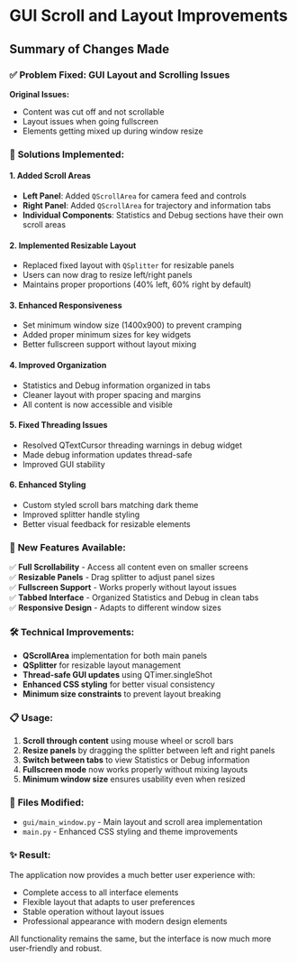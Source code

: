 # GUI Scroll and Layout Improvements

## Summary of Changes Made

### ✅ **Problem Fixed**: GUI Layout and Scrolling Issues

**Original Issues:**
- Content was cut off and not scrollable
- Layout issues when going fullscreen
- Elements getting mixed up during window resize

### 🔧 **Solutions Implemented:**

#### 1. **Added Scroll Areas**
- **Left Panel**: Added `QScrollArea` for camera feed and controls
- **Right Panel**: Added `QScrollArea` for trajectory and information tabs
- **Individual Components**: Statistics and Debug sections have their own scroll areas

#### 2. **Implemented Resizable Layout**
- Replaced fixed layout with `QSplitter` for resizable panels
- Users can now drag to resize left/right panels
- Maintains proper proportions (40% left, 60% right by default)

#### 3. **Enhanced Responsiveness**
- Set minimum window size (1400x900) to prevent cramping
- Added proper minimum sizes for key widgets
- Better fullscreen support without layout mixing

#### 4. **Improved Organization**
- Statistics and Debug information organized in tabs
- Cleaner layout with proper spacing and margins
- All content is now accessible and visible

#### 5. **Fixed Threading Issues**
- Resolved QTextCursor threading warnings in debug widget
- Made debug information updates thread-safe
- Improved GUI stability

#### 6. **Enhanced Styling**
- Custom styled scroll bars matching dark theme
- Improved splitter handle styling
- Better visual feedback for resizable elements

### 🎯 **New Features Available:**

✅ **Full Scrollability** - Access all content even on smaller screens  
✅ **Resizable Panels** - Drag splitter to adjust panel sizes  
✅ **Fullscreen Support** - Works properly without layout issues  
✅ **Tabbed Interface** - Organized Statistics and Debug in clean tabs  
✅ **Responsive Design** - Adapts to different window sizes  

### 🛠 **Technical Improvements:**

- **QScrollArea** implementation for both main panels
- **QSplitter** for resizable layout management
- **Thread-safe GUI updates** using QTimer.singleShot
- **Enhanced CSS styling** for better visual consistency
- **Minimum size constraints** to prevent layout breaking

### 📋 **Usage:**

1. **Scroll through content** using mouse wheel or scroll bars
2. **Resize panels** by dragging the splitter between left and right panels
3. **Switch between tabs** to view Statistics or Debug information
4. **Fullscreen mode** now works properly without mixing layouts
5. **Minimum window size** ensures usability even when resized

### 🔧 **Files Modified:**

- `gui/main_window.py` - Main layout and scroll area implementation
- `main.py` - Enhanced CSS styling and theme improvements

### ✨ **Result:**

The application now provides a much better user experience with:
- Complete access to all interface elements
- Flexible layout that adapts to user preferences
- Stable operation without layout issues
- Professional appearance with modern design elements

All functionality remains the same, but the interface is now much more user-friendly and robust.
